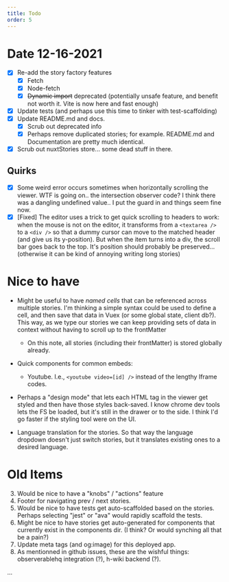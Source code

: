 ```yaml
---
title: Todo
order: 5
---
```


# Date 12-16-2021

* [x] Re-add the story factory features
  - [x] Fetch
  - [x] Node-fetch
  - [x] ~~Dynamic import~~ deprecated (potentially unsafe feature, and benefit not worth it. Vite is now here and fast enough)
* [x] Update tests (and perhaps use this time to tinker with test-scaffolding)
* [x] Update README.md and docs. 
  * [x] Scrub out deprecated info
  * [x] Perhaps remove duplicated stories; for example. README.md and Documentation are pretty much identical. 
* [x] Scrub out nuxtStories store... some dead stuff in there.

## Quirks
* [x] Some weird error occurs sometimes when horizontally scrolling the viewer. WTF is going on.. the intersection observer code? I think there was a dangling undefined value.. I put the guard in and things seem fine now.
* [x] [Fixed] The editor uses a trick to get quick scrolling to headers to work: when the mouse is not on the editor, it transforms from a `<textarea />` to a `<div />` so that a dummy cursor can move to the matched header (and give us its y-position). But when the item turns into a div, the scroll bar goes back to the top. It's position should probably be preserved...(otherwise it can be kind of annoying writing long stories)

# Nice to have 

* Might be useful to have *named cells* that can be referenced across multiple stories. I'm thinking a simple syntax could be used to define a cell, and then save that data in Vuex (or some global state, client db?). This way, as we type our stories we can keep providing sets of data in context without having to scroll up to the frontMatter
  - On this note, all stories (including their frontMatter) is stored globally already. 

* Quick components for common embeds:
  - Youtube. I.e., `<youtube video=[id] />` instead of the lengthy Iframe codes.
* Perhaps a "design mode" that lets each HTML tag in the viewer get styled and then have those styles back-saved. I know chrome dev tools lets the FS be loaded, but it's still in the drawer or to the side. I think I'd go faster if the styling tool were on the UI. 
* Language translation for the stories. So that way the language dropdown doesn't just switch stories, but it translates existing ones to a desired language.

# Old Items

3. Would be nice to have a "knobs" / "actions" feature 
4. Footer for navigating prev / next stories.
5. Would be nice to have tests get auto-scaffolded based on the stories. Perhaps selecting "jest" or "ava" would rapidly scaffold the tests.
6. Might be nice to have stories get auto-generated for components that currently exist in the components dir. (I think? Or would synching all that be a pain?)
7. Update meta tags (and og:image) for this deployed app.
8. As mentionned in github issues, these are the wishful things: observerablehq integration (?), h-wiki backend (?).

...
